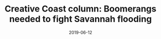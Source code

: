 ---
layout: post
title: "Creative Coast column: Boomerangs needed to fight Savannah flooding"
description: "One of my favorite short stories is Flannery O'Connor's \"Everything That Rises Must Converge.\""
image: "/img/news/nichelle-stephens.jpg"
date: 2019-06-12
permalink: /news/:slug/
external: https://www.savannahnow.com/business/20190612/creative-coast-column-boomerangs-needed-to-fight-savannah-flooding
---